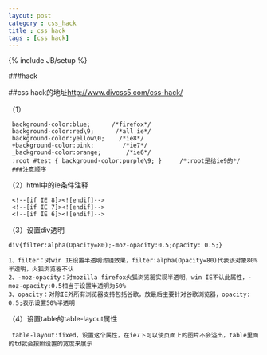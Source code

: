 ```yaml
---
layout: post
category : css_hack
title : css hack
tags : [css hack]
---
```

{% include JB/setup %}

###hack

##css hack的地址<http://www.divcss5.com/css-hack/>

（1）

     background-color:blue;      /*firefox*/
     background-color:red\9;      /*all ie*/
     background-color:yellow\0;    /*ie8*/
     +background-color:pink;        /*ie7*/
     _background-color:orange;       /*ie6*/
	 :root #test { background-color:purple\9; }     /*:root是给ie9的*/
	 ###注意顺序

（2）html中的ie条件注释

     <!--[if IE 8]><![endif]-->
     <!--[if IE 7]><![endif]-->
     <!--[if IE 6]><![endif]-->

（3）设置div透明

    div{filter:alpha(Opacity=80);-moz-opacity:0.5;opacity: 0.5;}

	1、filter：对win IE设置半透明滤镜效果，filter:alpha(Opacity=80)代表该对象80%半透明，火狐浏览器不认
    2、-moz-opacity：对mozilla firefox火狐浏览器实现半透明，win IE不认此属性，-moz-opacity:0.5相当于设置半透明为50%
    3、opacity：对除IE外所有浏览器支持包括谷歌，放最后主要针对谷歌浏览器，opacity: 0.5;表示设置50%半透明
	
（4）设置table的table-layout属性

     table-layout:fixed，设置这个属性，在ie7下可以使页面上的图片不会溢出，table里面的td就会按照设置的宽度来展示
	 

   